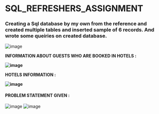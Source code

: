 # **SQL_REFRESHERS_ASSIGNMENT**

### **Creating a Sql database by my own from the reference and created multiple tables and inserted sample of 6 records. And wrote some queiries on created database.**

![image](https://user-images.githubusercontent.com/98200001/171409674-401085db-a5a5-4de2-8ee2-746909a7696a.png)

**INFORMATION ABOUT GUESTS WHO ARE BOOKED IN HOTELS :**

**![image](https://user-images.githubusercontent.com/98200001/171409983-8095b7d8-24b7-440e-91b1-38fde5431aaf.png)**

**HOTELS INFORMATION :**

**![image](https://user-images.githubusercontent.com/98200001/171410111-0caed8cf-73a5-49e4-9f07-30b701cf734e.png)**

#### **PROBLEM STATEMENT GIVEN :**
![image](https://user-images.githubusercontent.com/98200001/171410286-e2f90232-0da9-452f-a509-5dad83963755.png)
![image](https://user-images.githubusercontent.com/98200001/171410354-d1fe3b65-227b-42e3-8589-5363ea7c9476.png)
